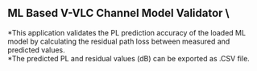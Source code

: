 ## ML Based V-VLC Channel Model Validator \
*This application validates the PL prediction accuracy of the loaded ML model by calculating the residual path loss between measured and predicted values.\
*The predicted PL and residual values (dB) can be exported as .CSV file.  
